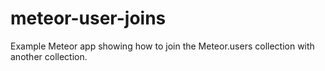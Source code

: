 meteor-user-joins
=================

Example Meteor app showing how to join the Meteor.users collection with another collection.
